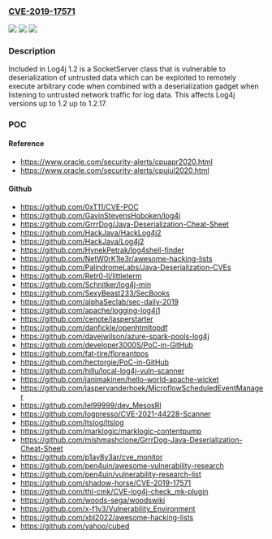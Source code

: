 ### [CVE-2019-17571](https://cve.mitre.org/cgi-bin/cvename.cgi?name=CVE-2019-17571)
![](https://img.shields.io/static/v1?label=Product&message=Log4j&color=blue)
![](https://img.shields.io/static/v1?label=Version&message=n%2Fa&color=blue)
![](https://img.shields.io/static/v1?label=Vulnerability&message=CWE-502%3A%20Deserialization%20of%20Untrusted%20Data&color=brighgreen)

### Description

Included in Log4j 1.2 is a SocketServer class that is vulnerable to deserialization of untrusted data which can be exploited to remotely execute arbitrary code when combined with a deserialization gadget when listening to untrusted network traffic for log data. This affects Log4j versions up to 1.2 up to 1.2.17.

### POC

#### Reference
- https://www.oracle.com/security-alerts/cpuapr2020.html
- https://www.oracle.com/security-alerts/cpujul2020.html

#### Github
- https://github.com/0xT11/CVE-POC
- https://github.com/GavinStevensHoboken/log4j
- https://github.com/GrrrDog/Java-Deserialization-Cheat-Sheet
- https://github.com/HackJava/HackLog4j2
- https://github.com/HackJava/Log4j2
- https://github.com/HynekPetrak/log4shell-finder
- https://github.com/NetW0rK1le3r/awesome-hacking-lists
- https://github.com/PalindromeLabs/Java-Deserialization-CVEs
- https://github.com/Retr0-ll/littleterm
- https://github.com/Schnitker/log4j-min
- https://github.com/SexyBeast233/SecBooks
- https://github.com/alphaSeclab/sec-daily-2019
- https://github.com/apache/logging-log4j1
- https://github.com/cenote/jasperstarter
- https://github.com/danfickle/openhtmltopdf
- https://github.com/davejwilson/azure-spark-pools-log4j
- https://github.com/developer3000S/PoC-in-GitHub
- https://github.com/fat-tire/floreantpos
- https://github.com/hectorgie/PoC-in-GitHub
- https://github.com/hillu/local-log4j-vuln-scanner
- https://github.com/janimakinen/hello-world-apache-wicket
- https://github.com/jaspervanderhoek/MicroflowScheduledEventManager
- https://github.com/lel99999/dev_MesosRI
- https://github.com/logpresso/CVE-2021-44228-Scanner
- https://github.com/ltslog/ltslog
- https://github.com/marklogic/marklogic-contentpump
- https://github.com/mishmashclone/GrrrDog-Java-Deserialization-Cheat-Sheet
- https://github.com/p1ay8y3ar/cve_monitor
- https://github.com/pen4uin/awesome-vulnerability-research
- https://github.com/pen4uin/vulnerability-research-list
- https://github.com/shadow-horse/CVE-2019-17571
- https://github.com/thl-cmk/CVE-log4j-check_mk-plugin
- https://github.com/woods-sega/woodswiki
- https://github.com/x-f1v3/Vulnerability_Environment
- https://github.com/xbl2022/awesome-hacking-lists
- https://github.com/yahoo/cubed

